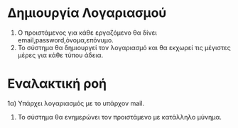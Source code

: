 # Δημιουργία Λογαριασμού
1) Ο προιστάμενος για κάθε εργαζόμενο θα δίνει email,password,όνομα,επόνυμο.
2) Το σύστημα θα δημιουργεί τον λογαριασμό και θα εκχωρεί τις μέγιστες μέρες για κάθε τύπου άδεια.

# Εναλακτική ροή
1α) Υπάρχει λογαριασμός με το υπάρχον mail.
1) Το σύστημα θα ενημερώνει τον προιστάμενο με κατάλληλο μύνημα.